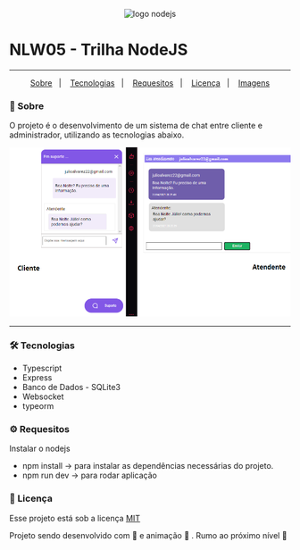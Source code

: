 <p align="center">
 <img alt="logo nodejs" src="https://upload.wikimedia.org/wikipedia/commons/7/7e/Node.js_logo_2015.svg">
</p>


# NLW05 - Trilha NodeJS

***

<p align="center">
    <a href="#speech_balloon-sobre">Sobre</a>&nbsp;&nbsp;&nbsp;|&nbsp;&nbsp;&nbsp;
    <a href="#hammer_and_wrench-tecnologias">Tecnologias</a>&nbsp;&nbsp;&nbsp;|&nbsp;&nbsp;&nbsp;
    <a href="#gear-requesitos">Requesitos</a>&nbsp;&nbsp;&nbsp;|&nbsp;&nbsp;&nbsp;
    <a href="#scroll-licença">Licença</a>&nbsp;&nbsp;&nbsp;|&nbsp;&nbsp;&nbsp;
    <a href="https://github.com/wevdiaz/NLW05/tree/main/app_images">Imagens</a>
</p>

 ### :speech_balloon: Sobre
 
 O projeto é o desenvolvimento de um sistema de chat entre cliente e administrador, utilizando as tecnologias abaixo.
 
 <p align="center">  
  <img src="https://raw.githubusercontent.com/wevdiaz/NLW05/main/app_images/chat_connections.png">
</p>

***
 
 ### :hammer_and_wrench: Tecnologias
 
 * Typescript
 * Express
 * Banco de Dados - SQLite3
 * Websocket
 * typeorm
 
 
 ### :gear: Requesitos
 
 Instalar o nodejs 
 
* npm install -> para instalar as dependências necessárias do projeto.
* npm run dev -> para rodar aplicação

### :scroll: Licença

Esse projeto está sob a licença [MIT](https://github.com/wevdiaz/NLW05/blob/main/LICENSE)

Projeto sendo desenvolvido com :blue_heart: e animação  :star_struck: . Rumo ao próximo nível :rocket:


 
